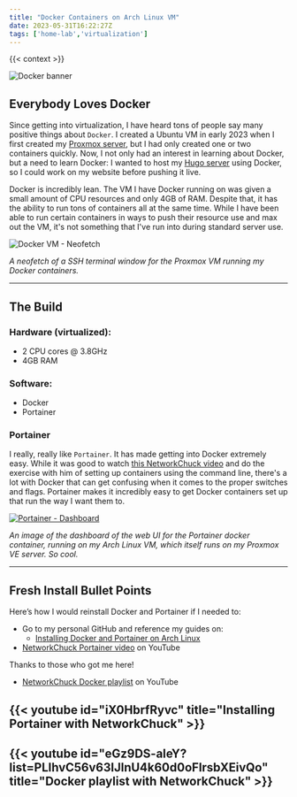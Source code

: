 ```yaml
---
title: "Docker Containers on Arch Linux VM"
date: 2023-05-31T16:22:27Z
tags: ['home-lab','virtualization']
---
```


{{< context >}}

![Docker banner](/images/docker-banner.png)

## Everybody Loves Docker

Since getting into virtualization, I have heard tons of people say many positive things about `Docker`. I created a Ubuntu VM in early 2023 when I first created my [Proxmox server](/home-lab/virtualization/proxmox), but I had only created one or two containers quickly. Now, I not only had an interest in learning about Docker, but a need to learn Docker: I wanted to host my [Hugo server](/home-lab/services/hugo) using Docker, so I could work on my website before pushing it live.

Docker is incredibly lean. The VM I have Docker running on was given a small amount of CPU resources and only 4GB of RAM. Despite that, it has the ability to run tons of containers all at the same time. While I have been able to run certain containers in ways to push their resource use and max out the VM, it's not something that I've run into during standard server use.

![Docker VM - Neofetch](/images/docker-vm-neofetch.png "Docker VM - Neofetch")

*A neofetch of a SSH terminal window for the Proxmox VM running my Docker containers.*

---

## The Build

### Hardware (virtualized):

- 2 CPU cores @ 3.8GHz
- 4GB RAM

### Software:

- Docker
- Portainer

### Portainer

I really, really like `Portainer`. It has made getting into Docker extremely easy. While it was good to watch [this NetworkChuck video](https://www.youtube.com/watch?v=eGz9DS-aIeY) and do the exercise with him of setting up containers using the command line, there's a lot with Docker that can get confusing when it comes to the proper switches and flags. Portainer makes it incredibly easy to get Docker containers set up that run the way I want them to.

[![Portainer - Dashboard](/images/portainer-dashboard.png "Portainer - Dashboard")](/images/portainer-dashboard.png)

*An image of the dashboard of the web UI for the Portainer docker container, running on my Arch Linux VM, which itself runs on my Proxmox VE server. So cool.*

---

## Fresh Install Bullet Points

Here’s how I would reinstall Docker and Portainer if I needed to:

- Go to my personal GitHub and reference my guides on:
    - [Installing Docker and Portainer on Arch Linux](https://github.com/DavidVogelxyz/library/blob/master/docker/install-docker-arch.md)
- [NetworkChuck Portainer video](https://www.youtube.com/watch?v=iX0HbrfRyvc) on YouTube

Thanks to those who got me here!

- [NetworkChuck Docker playlist](https://www.youtube.com/playlist?list=PLIhvC56v63IJlnU4k60d0oFIrsbXEivQo) on YouTube

## {{< youtube id="iX0HbrfRyvc" title="Installing Portainer with NetworkChuck" >}}

## {{< youtube id="eGz9DS-aIeY?list=PLIhvC56v63IJlnU4k60d0oFIrsbXEivQo" title="Docker playlist with NetworkChuck" >}}


